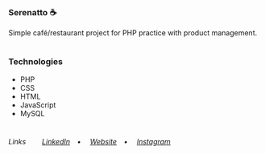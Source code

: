 <h3>Serenatto ☕</h3>
<p>Simple café/restaurant project for PHP practice with product management.</p>

#
<h3>Technologies</h3>
<ul>
  <li>PHP</li>
  <li>CSS</li>
  <li>HTML</li>
  <li>JavaScript</li>
  <li>MySQL
</ul>
 
#
<h6>Links&ensp;&ensp;&ensp;&ensp;
<a href="https://linkedin.com/in/victorlbueno/" target="_blank">LinkedIn</a>&ensp;&ensp;•&ensp;&ensp;
<a href="https://victor.com.de/" target="_blank">Website</a>&ensp;&ensp;•&ensp;&ensp;
<a href="https://instagram.com/victorlbueno" target="_blank">Instagram</a></h6>
